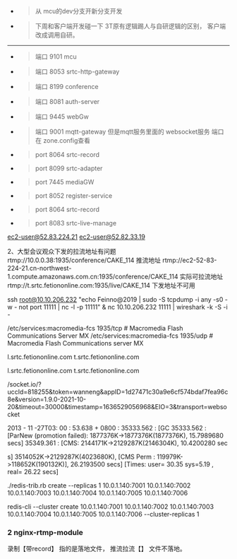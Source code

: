- > 从 mcu的dev分支开新分支开发
- > 下周和客户端开发碰一下 3T原有逻辑踢人与自研逻辑的区别， 客户端改成调用自研。

--- 
- > 端口 9101 mcu
- > 端口 8053 srtc-http-gateway
- > 端口 8199 conference
- > 端口 8081 auth-server
- > 端口 9445 webGw
- > 端口 9001 mqtt-gateway 但是mqtt服务里面的 websocket服务 端口在 zone.config查看
- > port 8064 srtc-record
- > port 8099 srtc-adapter
- > port 7445 mediaGW
- > port 8052 register-service  
- > port 8064 srtc-record
- > port 8083 srtc-live-manage

ec2-user@52.83.224.21
ec2-user@52.82.33.19


2、大型会议观众下发的拉流地址有问题
rtmp://10.0.0.38:1935/conference/CAKE_114 推流地址
rtmp://ec2-52-83-224-21.cn-northwest-1.compute.amazonaws.com.cn:1935/conference/CAKE_114  实际可拉流地址
rtmp://t.srtc.fetiononline.com:1935/live/CAKE_114 下发地址不可用


ssh root@10.10.206.232 "echo Feinno@2019 | sudo -S tcpdump -i any -s0 -w - not port 11111 | nc -l -p 11111" & nc 10.10.206.232 11111 | wireshark -k -S -i -



/etc/services:macromedia-fcs  1935/tcp                # Macromedia Flash Communications Server MX
/etc/services:macromedia-fcs  1935/udp                # Macromedia Flash Communications server MX


l.srtc.fetiononline.com
t.srtc.fetiononline.com

l.srtc.fetiononline.com
t.srtc.fetiononline.com

/socket.io/?uccId=818255&token=wanneng&appID=1d27471c30a9e6cf574bdaf7fea96c8e&version=1.9.0-2021-10-20&timeout=30000&timestamp=1636529056968&EIO=3&transport=websocket

2013 - 11 -27T03: 00 : 53.638 + 0800 :  35333.562 : [GC  35333.562 : [ParNew (promotion failed): 1877376K->1877376K(1877376K),  15.7989680  secs] 35349.361 : [CMS: 2144171K->2129287K(2146304K),  10.4200280  sec

s] 3514052K->2129287K(4023680K), [CMS Perm : 119979K->118652K(190132K)],  26.2193500  secs] [Times: user= 30.35  sys=5.19 , real= 26.22  secs]


./redis-trib.rb create --replicas 1 10.0.1.140:7001 10.0.1.140:7002 10.0.1.140:7003 10.0.1.140:7004 10.0.1.140:7005 10.0.1.140:7006


redis-cli --cluster create 10.0.1.140:7001 10.0.1.140:7002 10.0.1.140:7003 10.0.1.140:7004 10.0.1.140:7005 10.0.1.140:7006 --cluster-replicas 1


### 2 nginx-rtmp-module
录制【带record】 指的是落地文件，  推流拉流【】 文件不落地。




